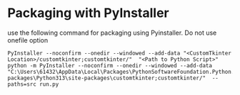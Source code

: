 # Packaging with PyInstaller
use the following command for packaging using Pyinstaller. Do not use onefile option

    PyInstaller --noconfirm --onedir --windowed --add-data "<CustomTkinter Location>/customtkinter;customtkinter/"  "<Path to Python Script>"
    python -m PyInstaller --noconfirm --onedir --windowed --add-data "C:\Users\61432\AppData\Local\Packages\PythonSoftwareFoundation.Python.3.13_qbz5n2kfra8p0\LocalCache\local-packages\Python313\site-packages\customtkinter;customtkinter/"  --paths=src run.py 